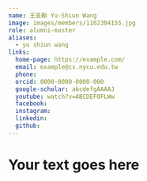 ```yaml
---
name: 王昱勛 Yu-Shiun Wang 
image: images/members/1102304155.jpg 
role: alumni-master
aliases:
  - yu shiun wang
links:
  home-page: https://example.com/
  email: example@cs.nycu.edu.tw
  phone: 
  orcid: 0000-0000-0000-000
  google-scholar: abcdefgAAAAJ
  youtube: watch?v=ABCDEF0FLWw
  facebook:
  instagram:
  linkedin:
  github:
---
```

# Your text goes here
